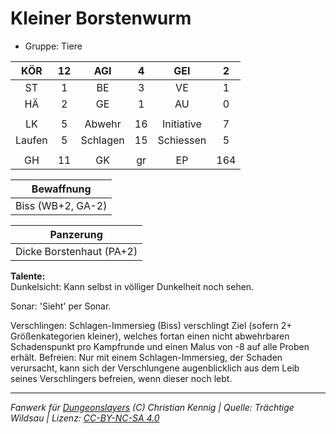 # Kleiner Borstenwurm  
- Gruppe: Tiere  

| KÖR | 12 | AGI | 4 | GEI | 2 |
| :-: | :-: | :-: | :-: | :-: | :-: |
| ST | 1 | BE | 3 | VE | 1 |
| HÄ | 2 | GE | 1 | AU | 0 |
|  |
| LK | 5 | Abwehr | 16 | Initiative | 7 |
| Laufen | 5 | Schlagen | 15 | Schiessen | 5 |
|  |
| GH | 11 | GK | gr | EP | 164 |

| Bewaffnung |
| --- |
| Biss (WB+2, GA-2) |


| Panzerung |
| --- |
| Dicke Borstenhaut (PA+2) |


**Talente:**  
Dunkelsicht: Kann selbst in völliger Dunkelheit noch sehen.

Sonar: 'Sieht' per Sonar.

Verschlingen: Schlagen-Immersieg (Biss) verschlingt Ziel (sofern 2+ Größenkategorien kleiner), welches fortan einen nicht abwehrbaren Schadenspunkt pro Kampfrunde und einen Malus von -8 auf alle Proben erhält. Befreien: Nur mit einem Schlagen-Immersieg, der Schaden verursacht, kann sich der Verschlungene augenblicklich aus dem Leib seines Verschlingers befreien, wenn dieser noch lebt.





___
*Fanwerk für [Dungeonslayers](https://www.dungeonslayers.net/) (C) Christian Kennig | Quelle: Trächtige Wildsau | Lizenz: [CC-BY-NC-SA 4.0](https://creativecommons.org/licenses/by-nc-sa/4.0/deed.de)*
